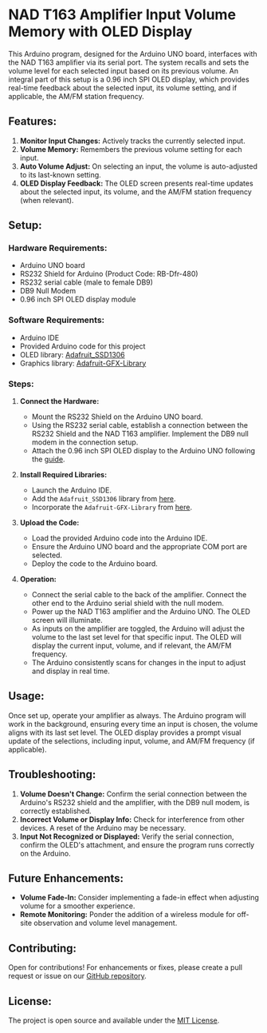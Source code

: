 # NAD T163 Amplifier Input Volume Memory with OLED Display

This Arduino program, designed for the Arduino UNO board, interfaces with the NAD T163 amplifier via its serial port. The system recalls and sets the volume level for each selected input based on its previous volume. An integral part of this setup is a 0.96 inch SPI OLED display, which provides real-time feedback about the selected input, its volume setting, and if applicable, the AM/FM station frequency.

## Features:

1. **Monitor Input Changes:** Actively tracks the currently selected input.
2. **Volume Memory:** Remembers the previous volume setting for each input.
3. **Auto Volume Adjust:** On selecting an input, the volume is auto-adjusted to its last-known setting.
4. **OLED Display Feedback:** The OLED screen presents real-time updates about the selected input, its volume, and the AM/FM station frequency (when relevant).

## Setup:

### Hardware Requirements:

- Arduino UNO board
- RS232 Shield for Arduino (Product Code: RB-Dfr-480)
- RS232 serial cable (male to female DB9)
- DB9 Null Modem
- 0.96 inch SPI OLED display module

### Software Requirements:

- Arduino IDE
- Provided Arduino code for this project
- OLED library: [Adafruit_SSD1306](https://github.com/adafruit/Adafruit_SSD1306)
- Graphics library: [Adafruit-GFX-Library](https://github.com/adafruit/Adafruit-GFX-Library)

### Steps:

1. **Connect the Hardware:**
   - Mount the RS232 Shield on the Arduino UNO board.
   - Using the RS232 serial cable, establish a connection between the RS232 Shield and the NAD T163 amplifier. Implement the DB9 null modem in the connection setup.
   - Attach the 0.96 inch SPI OLED display to the Arduino UNO following the [guide](https://electropeak.com/learn/interfacing-0-96-inch-spi-oled-display-module-with-arduino/).

2. **Install Required Libraries:**
   - Launch the Arduino IDE.
   - Add the `Adafruit_SSD1306` library from [here](https://github.com/adafruit/Adafruit_SSD1306).
   - Incorporate the `Adafruit-GFX-Library` from [here](https://github.com/adafruit/Adafruit-GFX-Library).
   
3. **Upload the Code:**
   - Load the provided Arduino code into the Arduino IDE.
   - Ensure the Arduino UNO board and the appropriate COM port are selected.
   - Deploy the code to the Arduino board.

4. **Operation:**
   - Connect the serial cable to the back of the amplifier.  Connect the other end to the Arduino serial shield with the null modem.
   - Power up the NAD T163 amplifier and the Arduino UNO. The OLED screen will illuminate.
   - As inputs on the amplifier are toggled, the Arduino will adjust the volume to the last set level for that specific input. The OLED will display the current input, volume, and if relevant, the AM/FM frequency.
   - The Arduino consistently scans for changes in the input to adjust and display in real time.

## Usage:

Once set up, operate your amplifier as always. The Arduino program will work in the background, ensuring every time an input is chosen, the volume aligns with its last set level. The OLED display provides a prompt visual update of the selections, including input, volume, and AM/FM frequency (if applicable).

## Troubleshooting:

1. **Volume Doesn't Change:** Confirm the serial connection between the Arduino's RS232 shield and the amplifier, with the DB9 null modem, is correctly established.
2. **Incorrect Volume or Display Info:** Check for interference from other devices. A reset of the Arduino may be necessary.
3. **Input Not Recognized or Displayed:** Verify the serial connection, confirm the OLED's attachment, and ensure the program runs correctly on the Arduino.

## Future Enhancements:

- **Volume Fade-In:** Consider implementing a fade-in effect when adjusting volume for a smoother experience.
- **Remote Monitoring:** Ponder the addition of a wireless module for off-site observation and volume level management.

## Contributing:

Open for contributions! For enhancements or fixes, please create a pull request or issue on our [GitHub repository](#).

## License:

The project is open source and available under the [MIT License](https://opensource.org/licenses/MIT).



